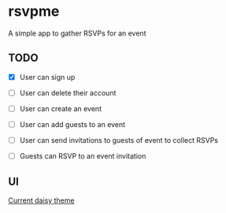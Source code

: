 # rsvpme

A simple app to gather RSVPs for an event

## TODO

- [x] User can sign up
- [ ] User can delete their account
- [ ] User can create an event
- [ ] User can add guests to an event
- [ ] User can send invitations to guests of event to collect RSVPs
- [ ] Guests can RSVP to an event invitation


## UI

[Current daisy theme](https://daisyui.com/theme-generator/#theme=eJyNk-tupDAMhV8lQqrUlToRcS6T9G0yYDqoTDJKQL2s9t03hBGFwlT9gxT78zm2E_4Wzl6weC7i4CL2xVNR-c6HQ6zOmONd-3Iew4fDlDjZiAdWlinlX7vq_GiOD6SkJROEC06Z0X--07CkRaZBJxooyC3NF7Q2mVYsawNnG7ryrkfXzxWiHCuY5ASo4LDkr6G92PAxo8csDqUhTDJ6ZGwH3uiDmjqSqQio4WJZFDHh9cpjascwAmlapnbprYnMJgYIKFqK1RS2qpboqE_KLbDRTFe2QR0OfbDdb5Z3QzeyP95-6xo_k1JP4pqAYNQo9Z28q53a4YqqVT9xSGPGOLMKpkULwoRJmxY78NZATwY6XaakGlYtvdngWvfy5ZBfLgCQ1D5je-xdA0WOnCq9agpD8OFrO9NjFCZ95Q7428UHW7dDTG-rw6rP-klVBrwss02LXb2fOvn3nJjjsf3Ee3I5tyd28qHGkWbX9xyo8dqfx3M-Od9GvJ1qbOzQpbka20V8Kq4BGwwx_Revt9i__0KUUJs)
